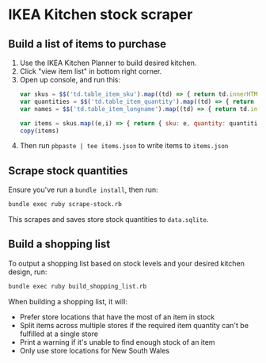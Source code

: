 # IKEA Kitchen stock scraper

## Build a list of items to purchase

1. Use the IKEA Kitchen Planner to build desired kitchen.
1. Click "view item list" in bottom right corner.
1. Open up console, and run this:
   ``` javascript
   var skus = $$('td.table_item_sku').map((td) => { return td.innerHTML })
   var quantities = $$('td.table_item_quantity').map((td) => { return td.innerHTML })
   var names = $$('td.table_item_longname').map((td) => { return td.innerText.replace(/\n/g, ', ') })

   var items = skus.map((e,i) => { return { sku: e, quantity: quantities[i], name: names[i] } })
   copy(items)
   ```
1. Then run `pbpaste | tee items.json` to write items to `items.json`

## Scrape stock quantities

Ensure you've run a `bundle install`, then run:

``` bash
bundle exec ruby scrape-stock.rb
```

This scrapes and saves store stock quantities to `data.sqlite`.

## Build a shopping list

To output a shopping list based on stock levels and your desired kitchen design, run:

``` bash
bundle exec ruby build_shopping_list.rb
```

When building a shopping list, it will:

- Prefer store locations that have the most of an item in stock
- Split items across multiple stores if the required item quantity can't be fulfilled at a single store
- Print a warning if it's unable to find enough stock of an item
- Only use store locations for New South Wales
